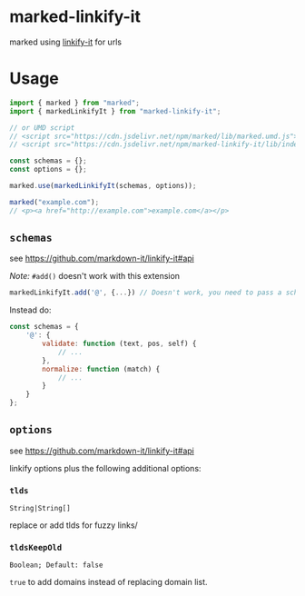 # marked-linkify-it

marked using [linkify-it](https://github.com/markdown-it/linkify-it) for urls

# Usage

```js
import { marked } from "marked";
import { markedLinkifyIt } from "marked-linkify-it";

// or UMD script
// <script src="https://cdn.jsdelivr.net/npm/marked/lib/marked.umd.js"></script>
// <script src="https://cdn.jsdelivr.net/npm/marked-linkify-it/lib/index.umd.js"></script>

const schemas = {};
const options = {};

marked.use(markedLinkifyIt(schemas, options));

marked("example.com");
// <p><a href="http://example.com">example.com</a></p>
```

## `schemas`

see https://github.com/markdown-it/linkify-it#api

*Note:* `#add()` doesn't work with this extension

```JavaScript
markedLinkifyIt.add('@', {...}) // Doesn't work, you need to pass a schema manually
```

Instead do:

```JavaScript
const schemas = {
	'@': {
		validate: function (text, pos, self) {
			// ...
		},
		normalize: function (match) {
			// ...
		}
	}
};
```

## `options`

see https://github.com/markdown-it/linkify-it#api

linkify options plus the following additional options:

### `tlds`

`String|String[]`

replace or add tlds for fuzzy links/

### `tldsKeepOld`

`Boolean; Default: false`

`true` to add domains instead of replacing domain list.

